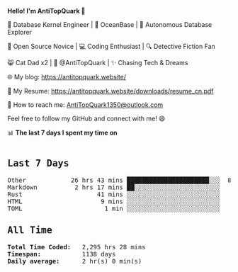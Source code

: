 
**Hello! I'm AntiTopQuark 👋**

🔧 Database Kernel Engineer | 🌊 OceanBase | 🤖 Autonomous Database Explorer

🌱 Open Source Novice | 💻 Coding Enthusiast | 🔍 Detective Fiction Fan

😸 Cat Dad x2 | 🎉 @AntiTopQuark | ✨ Chasing Tech & Dreams

🌐 My blog: https://antitopquark.website/

📄 My Resume: https://antitopquark.website/downloads/resume_cn.pdf

📧 How to reach me: AntiTopQuark1350@outlook.com

Feel free to follow my GitHub and connect with me! 😄

📊 **The last 7 days I spent my time on** 

<!--WakaTime-Start-->
<pre><h2>Last 7 Days</h2>Other            26 hrs 43 mins ██████████████████████░░░  89.39 %</br>Markdown          2 hrs 17 mins ██░░░░░░░░░░░░░░░░░░░░░░░   7.65 %</br>Rust                    41 mins ░░░░░░░░░░░░░░░░░░░░░░░░░   2.30 %</br>HTML                     9 mins ░░░░░░░░░░░░░░░░░░░░░░░░░   0.53 %</br>TOML                      1 min ░░░░░░░░░░░░░░░░░░░░░░░░░   0.11 %</br><h2>All Time</h2><strong>Total Time Coded:   </strong>2,295 hrs 28 mins</br><strong>Timespan:           </strong>1138 days</br><strong>Daily average:      </strong>2 hr(s) 0 min(s)</pre>
<!--WakaTime-End-->
